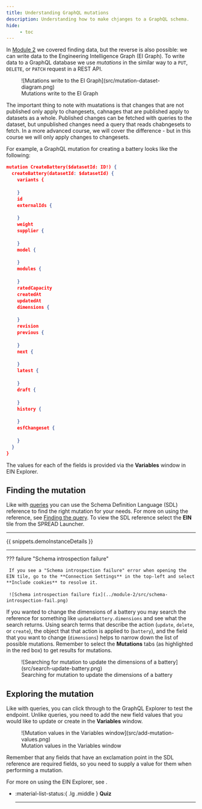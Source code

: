```yaml
---
title: Understanding GraphQL mutations
description: Understanding how to make chjanges to a GraphQL schema.
hide:
     - toc
---
```


In [Module 2](../module-2/querying-spread.md#finding-the-query) we covered finding data, but the reverse is also possible: we can write data to the Engineering Intelligence Graph (EI Graph). To write data to a GraphQL database we use _mutations_ in the similar way to a `PUT`, `DELETE`, or `PATCH` request in a REST API.

<figure markdown="span">
     ![Mutations write to the EI Graph](src/mutation-dataset-diagram.png)
     <figcaption>Mutations write to the EI Graph</figcaption>
</figure>

The important thing to note with muatations is that changes that are not published only apply to changesets, cahnages that are published apply to datasets as a whole. Published changes can be fetched with queries to the dataset, but unpublished changes need a query that reads chabngesets to fetch. In a more advanced course, we will cover the difference - but in this course we will only apply changes to changesets.

For example, a GraphQL mutation for creating a battery looks like the following:

```json title="GraphQL mutation structure"
mutation CreateBattery($datasetId: ID!) {
  createBattery(datasetId: $datasetId) {
    variants {
      
    }
    id
    externalIds {
      
    }
    weight
    supplier {
      
    }
    model {
      
    }
    modules {
      
    }
    ratedCapacity
    createdAt
    updatedAt
    dimensions {
      
    }
    revision
    previous {
      
    }
    next {
      
    }
    latest {
      
    }
    draft {
      
    }
    history {
      
    }
    esfChangeset {
      
    }
  }
}
```

The values for each of the fields is provided via the **Variables** window in EIN Explorer.

## Finding the mutation

Like with [queries](../module-2/querying-spread.md) you can use the Schema Definition Language (SDL) reference to find the right mutation for your needs. For more on using the reference, see [Finding the query](../module-2/querying-spread.md#finding-the-query). To view the SDL reference select the **EIN** tile from the SPREAD Launcher.

---

{{ snippets.demoInstanceDetails }}

---

??? failure "Schema introspection failure"

     If you see a "Schema introspection failure" error when opening the EIN tile, go to the **Connection Settings** in the top-left and select **Include cookies** to resolve it.

     ![Schema introspection failure fix](../module-2/src/schema-introspection-fail.png)

If you wanted to change the dimensions of a battery you may search the reference for something like `updateBattery.dimensions` and see what the search returns. Using search terms that describe the action (`update`, `delete`, or `create`), the object that that action is applied to (`battery`), and the field that you want to change (`dimensions`) helps to narrow down the list of possible mutations. Remember to select the **Mutations** tabs (as highlighted in the red box) to get results for mutations.

<figure markdown="span">
     ![Searching for mutation to update the dimensions of a battery](src/search-update-battery.png)
     <figcaption>Searching for mutation to update the dimensions of a battery</figcaption>
</figure>

## Exploring the mutation

Like with queries, you can click through to the GraphQL Explorer to test the endpoint. Unlike queries, you need to add the new field values that you would like to update or create in the **Variables** window.

<figure markdown="span">
     ![Mutation values in the Variables window](src/add-mutation-values.png)
     <figcaption>Mutation values in the Variables window</figcaption>
</figure>

Remember that any fields that have an exclamation point in the SDL reference are required fields, so you need to supply a value for them when performing a mutation.

For more on using the EIN Explorer, see [](../module-2/querying-spread.md#exploring-the-endpoint-field).

<div class='grid cards' markdown>

* :material-list-status:{ .lg .middle } **Quiz**

    ---

</div>
